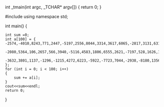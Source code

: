 int _tmain(int argc, _TCHAR* argv[])
{
	return 0;
}

#include<iostream >
using namespace std;

int main()
{
	
	int sum =0;
	int a[100] = { -2574,-4010,8243,771,2447,-5197,2556,8044,3314,3617,6065,-2817,3131,6318,2186,-113,629,-2582,-37,-1520,164,2055,-5936,5912,1717,5988,4781,5757,892,-4394,8034,2213,-1080,
		-2080,5364,106,2657,566,3940,-5116,4583,1806,6555,2621,-7197,528,1626,18,1049,6243,3198,4397,-1325,9087,936,-6291,662,-178,135,-3473,-2385,-165,1713,-7949,-4234,1138,2212,104,6968,
		-3632,3801,1137,-1296,-1215,4272,6223,-5922,-7723,7044,-2938,-8180,1356,1159,-4022,-3713,1158,-8715,-4081,-2541,-2555,-2284,461,940,6604,-3631,3802,-2037,-4354,-1213,767 };
	for (int i = 0; i < 100; i++)
	{
		sum += a[i];
	}
	cout<<sum<<endl;
	return 0;
}

